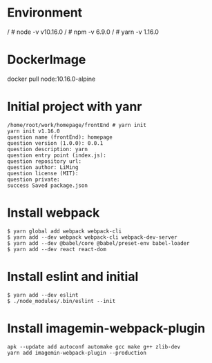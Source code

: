 # Environment
/ # node -v
v10.16.0
/ # npm -v
6.9.0
/ # yarn -v
1.16.0

# DockerImage
docker pull node:10.16.0-alpine

# Initial project with yanr
```
/home/root/work/homepage/frontEnd # yarn init
yarn init v1.16.0
question name (frontEnd): homepage
question version (1.0.0): 0.0.1
question description: yarn
question entry point (index.js): 
question repository url: 
question author: LiMing
question license (MIT): 
question private: 
success Saved package.json
```

# Install webpack
```
$ yarn global add webpack webpack-cli
$ yarn add --dev webpack webpack-cli webpack-dev-server
$ yarn add --dev @babel/core @babel/preset-env babel-loader
$ yarn add --dev react react-dom
```

# Install eslint and initial
```
$ yarn add --dev eslint
$ ./node_modules/.bin/eslint --init
```

# Install imagemin-webpack-plugin
```
apk --update add autoconf automake gcc make g++ zlib-dev
yarn add imagemin-webpack-plugin --production
```

